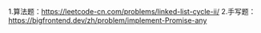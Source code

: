 1.算法题：https://leetcode-cn.com/problems/linked-list-cycle-ii/
2.手写题：https://bigfrontend.dev/zh/problem/implement-Promise-any